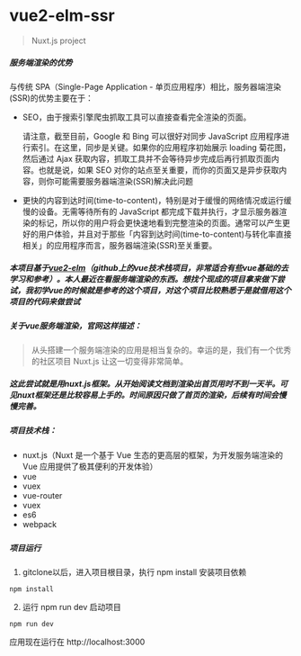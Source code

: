 # vue2-elm-ssr

> Nuxt.js project

##### 服务端渲染的优势
与传统 SPA（Single-Page Application - 单页应用程序）相比，服务器端渲染(SSR)的优势主要在于：
-  SEO，由于搜索引擎爬虫抓取工具可以直接查看完全渲染的页面。

    请注意，截至目前，Google 和 Bing 可以很好对同步 JavaScript 应用程序进行索引。在这里，同步是关键。如果你的应用程序初始展示 loading 菊花图，然后通过 Ajax 获取内容，抓取工具并不会等待异步完成后再行抓取页面内容。也就是说，如果 SEO 对你的站点至关重要，而你的页面又是异步获取内容，则你可能需要服务器端渲染(SSR)解决此问题

- 更快的内容到达时间(time-to-content)，特别是对于缓慢的网络情况或运行缓慢的设备。无需等待所有的 JavaScript 都完成下载并执行，才显示服务器渲染的标记，所以你的用户将会更快速地看到完整渲染的页面。通常可以产生更好的用户体验，并且对于那些「内容到达时间(time-to-content)与转化率直接相关」的应用程序而言，服务器端渲染(SSR)至关重要。 

##### 本项目基于[vue2-elm](https://github.com/bailicangdu/vue2-elm)（github上的vue技术栈项目，非常适合有些vue基础的去学习和参考）。本人最近在看服务端渲染的东西。想找个现成的项目拿来做下尝试，我初学vue的时候就是参考的这个项目，对这个项目比较熟悉于是就借用这个项目的代码来做尝试
##### 关于vue服务端渲染，官网这样描述：
>  从头搭建一个服务端渲染的应用是相当复杂的。幸运的是，我们有一个优秀的社区项目 Nuxt.js 让这一切变得非常简单。

##### 这此尝试就是用nuxt.js框架。从开始阅读文档到渲染出首页用时不到一天半。可见nuxt框架还是比较容易上手的。时间原因只做了首页的渲染，后续有时间会慢慢完善。

##### 项目技术栈：
- nuxt.js（Nuxt 是一个基于 Vue 生态的更高层的框架，为开发服务端渲染的 Vue 应用提供了极其便利的开发体验）
- vue
- vuex
- vue-router
- vuex
- es6
- webpack
#####          

##### 项目运行
1. gitclone以后，进入项目根目录，执行 npm install 安装项目依赖
```
npm install
```
2. 运行 npm run dev 启动项目
```
npm run dev
```
应用现在运行在 http://localhost:3000
